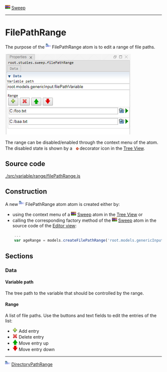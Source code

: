 ![](../../../../icons/sweep.png) [Sweep](../../study/sweep/sweep.md)

----

# FilePathRange
	
The purpose of the ![](../../../../icons/filePathRange.png) FilePathRange atom is to edit a range of file paths. 
		
![](../../../images/file_path_range.png)

The range can be disabled/enabled through the context menu of the atom. The disabled state is shown by a ![](../../../../icons/disabled.png) decorator icon in the [Tree View](../../../views/treeView.md).
		
## Source code

[./src/variable/range/filePathRange.js](../../../../src/variable/range/filePathRange.js)

## Construction
		
A new ![](../../../../icons/filePathRange.png) FilePathRange atom atom is created either by: 

* using the context menu of a ![](../../../../icons/sweep.png) [Sweep](../../study/sweep/sweep.md) atom in the [Tree View](../../../views/treeView.md) or
* calling the corresponding factory method of the ![](../../../../icons/sweep.png) [Sweep](../../study/sweep/sweep.md) atom in the source code of the [Editor view](../../../views/editorView.md):

```javascript
    ...
    var ageRange = models.createFilePathRange('root.models.genericInput.inputFilePath', ['C:\foo.txt', 'C:\baa.txt']);	     
```						
		
## Sections

### Data

#### Variable path

The tree path to the variable that should be controlled by the range.

#### Range

A list of file paths. Use the buttons and text fields to edit the entries of the list:
* ![](../../../../icons/add.png) Add entry
* ![](../../../../icons/delete.png) Delete entry
* ![](../../../../icons/up.png) Move entry up
* ![](../../../../icons/down.png) Move entry down 

----

![](../../../../icons/directoryPathRange.png) [DirectoryPathRange](./directoryPathRange.md) 

